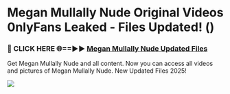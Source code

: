 # Megan Mullally Nude Original Videos 0nlyFans Leaked - Files Updated! ()

<h3>🔴 CLICK HERE 🌐==►► <a href="https://tinyurl.com/2p9ay9w9" rel="nofollow">Megan Mullally Nude Updated Files</a></h3>

Get Megan Mullally Nude and all content. Now you can access all videos and pictures of Megan Mullally Nude. New Updated Files 2025!

[![](https://i.imgur.com/KQgVmj3.gif)](https://tinyurl.com/2p9ay9w9)
